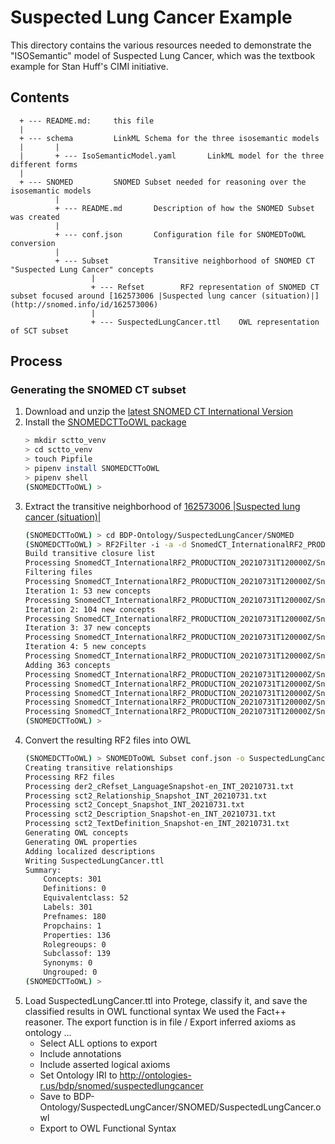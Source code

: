 # Suspected Lung Cancer Example
This directory contains the various resources needed to demonstrate the "ISOSemantic" model of Suspected Lung Cancer, which
was the textbook example for Stan Huff's CIMI initiative.

## Contents
```
  + --- README.md:     this file
  |
  + --- schema         LinkML Schema for the three isosemantic models
  |       |
  |       + --- IsoSemanticModel.yaml       LinkML model for the three different forms
  |
  + --- SNOMED         SNOMED Subset needed for reasoning over the isosemantic models
          |
          + --- README.md       Description of how the SNOMED Subset was created
          |
          + --- conf.json       Configuration file for SNOMEDToOWL conversion
          |
          + --- Subset          Transitive neighborhood of SNOMED CT "Suspected Lung Cancer" concepts
                  |
                  + --- Refset        RF2 representation of SNOMED CT subset focused around [162573006 |Suspected lung cancer (situation)|](http://snomed.info/id/162573006)
                  |
                  + --- SuspectedLungCancer.ttl    OWL representation of SCT subset
```

## Process
### Generating the SNOMED CT subset
1) Download and unzip the [latest SNOMED CT International Version](https://www.nlm.nih.gov/healthit/snomedct/index.html)
2) Install the [SNOMEDCTToOWL package](https://github.com/hsolbrig/SNOMEDCtToOWL)
    ```bash
    > mkdir sctto_venv
    > cd sctto_venv
    > touch Pipfile
    > pipenv install SNOMEDCTToOWL
    > pipenv shell
    (SNOMEDCTToOWL) >
    ```
3) Extract the transitive neighborhood of [162573006 |Suspected lung cancer (situation)|](http://snomed.info/id/162573006)
   ```bash
   (SNOMEDCTToOWL) > cd BDP-Ontology/SuspectedLungCancer/SNOMED
   (SNOMEDCTToOWL) > RF2Filter -i -a -d SnomedCT_InternationalRF2_PRODUCTION_20210731T120000Z/Snapshot Subset 162573006
   Build transitive closure list
   Processing SnomedCT_InternationalRF2_PRODUCTION_20210731T120000Z/Snapshot/Terminology/sct2_Relationship_Snapshot_INT_20210731.txt
   Filtering files
   Processing SnomedCT_InternationalRF2_PRODUCTION_20210731T120000Z/Snapshot/Terminology/sct2_Relationship_Snapshot_INT_20210731.txt
   Iteration 1: 53 new concepts
   Processing SnomedCT_InternationalRF2_PRODUCTION_20210731T120000Z/Snapshot/Terminology/sct2_Relationship_Snapshot_INT_20210731.txt
   Iteration 2: 104 new concepts
   Processing SnomedCT_InternationalRF2_PRODUCTION_20210731T120000Z/Snapshot/Terminology/sct2_Relationship_Snapshot_INT_20210731.txt
   Iteration 3: 37 new concepts
   Processing SnomedCT_InternationalRF2_PRODUCTION_20210731T120000Z/Snapshot/Terminology/sct2_Relationship_Snapshot_INT_20210731.txt
   Iteration 4: 5 new concepts
   Processing SnomedCT_InternationalRF2_PRODUCTION_20210731T120000Z/Snapshot/Terminology/sct2_Relationship_Snapshot_INT_20210731.txt
   Adding 363 concepts
   Processing SnomedCT_InternationalRF2_PRODUCTION_20210731T120000Z/Snapshot/Terminology/sct2_Concept_Snapshot_INT_20210731.txt
   Processing SnomedCT_InternationalRF2_PRODUCTION_20210731T120000Z/Snapshot/Terminology/sct2_Description_Snapshot-en_INT_20210731.txt
   Processing SnomedCT_InternationalRF2_PRODUCTION_20210731T120000Z/Snapshot/Terminology/sct2_TextDefinition_Snapshot-en_INT_20210731.txt
   Processing SnomedCT_InternationalRF2_PRODUCTION_20210731T120000Z/Snapshot/Refset/Language/der2_cRefset_LanguageSnapshot-en_INT_20210731.txt
   Processing SnomedCT_InternationalRF2_PRODUCTION_20210731T120000Z/Snapshot/Terminology/sct2_sRefset_OWLExpressionSnapshot_INT_20210731.txt 
   (SNOMEDCTToOWL) >
   ```
4) Convert the resulting RF2 files into OWL
   ```bash
   (SNOMEDCTToOWL) > SNOMEDToOWL Subset conf.json -o SuspectedLungCancer.ttl
   Creating transitive relationships
   Processing RF2 files
   Processing der2_cRefset_LanguageSnapshot-en_INT_20210731.txt
   Processing sct2_Relationship_Snapshot_INT_20210731.txt
   Processing sct2_Concept_Snapshot_INT_20210731.txt
   Processing sct2_Description_Snapshot-en_INT_20210731.txt
   Processing sct2_TextDefinition_Snapshot-en_INT_20210731.txt
   Generating OWL concepts
   Generating OWL properties
   Adding localized descriptions
   Writing SuspectedLungCancer.ttl
   Summary:
       Concepts: 301
       Definitions: 0
       Equivalentclass: 52
       Labels: 301
       Prefnames: 180
       Propchains: 1
       Properties: 136
       Rolegreoups: 0
       Subclassof: 139
       Synonyms: 0
       Ungrouped: 0
   (SNOMEDCTToOWL) >
   ```
5) Load SuspectedLungCancer.ttl into Protege, classify it, and save the classified results in OWL functional syntax
We used the Fact++ reasoner.  The export function is in file / Export inferred axioms as ontology ...
   * Select ALL options to export
   * Include annotations
   * Include asserted logical axioms
   * Set Ontology IRI to http://ontologies-r.us/bdp/snomed/suspectedlungcancer
   * Save to BDP-Ontology/SuspectedLungCancer/SNOMED/SuspectedLungCancer.owl
   * Export to OWL Functional Syntax
